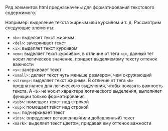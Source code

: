 Ряд элементов html предназначены для форматирования текстового содержимого.

Например: выделение текста жирным или курсивом и т. д. Рассмотрим следующие элементы:
- ```<b>```: выделяет текст жирным
- ```<del>```: зачеркивает текст
- ```<i>```: выделяет текст курсивом
- ```<em>```: выделяет текст курсивом, в отличие от тега ```<i>```, данный тег носит логическое значение, придает выделяемому тексту оттенок важности
- ```<s>```: зачеркивает текст
- ```<small>```: делает текст чуть меньше размером, чем окружающий
- ```<strong>```: выделяет текст жирным. В отличие от тега ```<b>``` предназначен для логического выделения, чтобы показать важность текста. А ```<b>``` не носит характера логического выделения, выполняет функции только форматирования
- ```<sub>```: помещает текст под строкой
- ```<sup>```: помещает текст над строкой
- ```<u>```: подчеркивает текст
- ```<ins>```: определяет вставленный(или добавленный) текст
- ```<mark>```: выделяет текст цветом, придавая ему оттенок важности